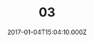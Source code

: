 ---
templateKey: 'project'
title: '03'
date: 2017-01-04T15:04:10.000Z
featuredpost: true
featuredimage: /img/03-1.jpg
layout: layout-1-2-1-2
description: >-
  Głównym założeniem projektowym było rozmieszczenie stref - dziennej (otwartej) oraz nocnej (zamkniętej) - na dwóch kondygnacjach. Dom ten posiada niecodzienną formę. Wejście stanowi niewielka strefa komunikacyjna. Na pierwsze piętro prowadzi wąska klatka schodowa. Strefa piętra, znacznie większa niż parter. Przestrzeń 1P została zaprojektowana, jako strefa pokoi gościnnych z łazienką. Piętro 2P to kuchnia, otwarta na część dzienną z jadalnią i strefą telewizyjną - największy metraż. Na tym piętrze znajdziemy także wydzieloną sypialnię z wanną oraz pokój - garderobę, a także główną łazienkę. Całość utrzymana jest w monochromatycznej gamie - czernie i biele. Dodatki stanowi użycie ciepłego drewna - orzech europejski oraz kamienia naturalnego, który znajduje się na dużej wyspie kuchennej. Dodatki do do domu utrzymane są w stonowanej kolorystyce. Akcentami koloru w przestrzeni są struktury, tekstury i materiały oraz obrazy.
tags:
  - jamaica
  - green beans
  - flavor
  - tasting
images:
  image_1: /img/01-1.jpg
  image_2: /img/01-2.jpg
  image_3: /img/01-3.jpg
  image_4: /img/01-1.jpg
  image_5: /img/01-2.jpg
  image_6: /img/01-3.jpg
  image_7: /img/01-3.jpg
  image_8: /img/01-3.jpg
---